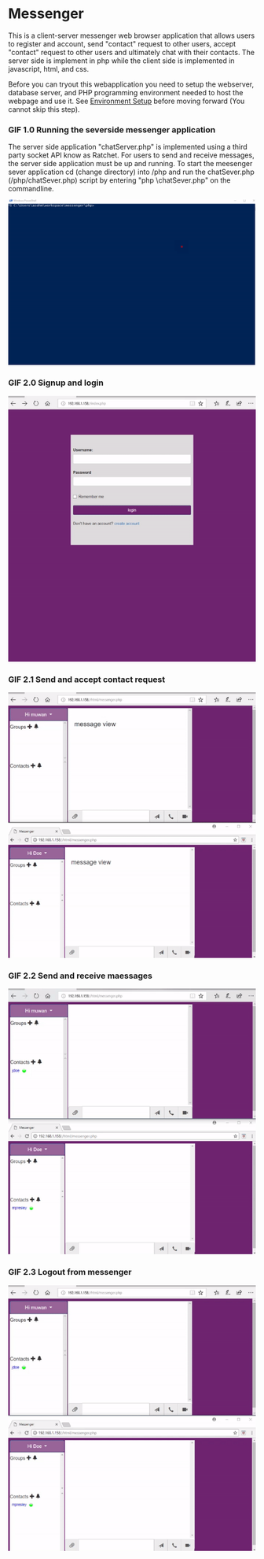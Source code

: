 # Messenger

This is a client-server messenger web browser application that allows users to register and account, send "contact" request to other users, accept "contact" request to other users and ultimately chat with their contacts. The server side is implement in php while the client side is implemented in javascript, html, and css. 

Before you can tryout this webapplication you need to setup the webserver, database server, and PHP programming environment needed to host the webpage and use it. See [Environment Setup](https://github.com/prestech/messenger/blob/master/docs/Environment%20Setup.md) before moving forward (You cannot skip this step). 

### GIF 1.0 Running the severside messenger application  
The server side application "chatServer.php" is implemented using a third party socket API know as Ratchet. For users to send and receive messages, the server side application must be up and running. 
To start the meesenger sever application cd (change directory) into /php and run the chatSever.php (/php/chatSever.php) script by entering "php \chatSever.php" on the commandline. 

![alt text](https://github.com/prestech/messenger/blob/master/docs/snapshot/server.gif "Description goes here")


### GIF 2.0 Signup and login 
![alt text](https://github.com/prestech/messenger/blob/master/docs/snapshot/login.gif "Description goes here")

### GIF 2.1 Send and accept contact request 
![alt text](https://github.com/prestech/messenger/blob/master/docs/snapshot/contact_request.gif "Description goes here")

### GIF 2.2 Send and receive maessages
![alt text](https://github.com/prestech/messenger/blob/master/docs/snapshot/messaging.gif "Description goes here")

### GIF 2.3 Logout from messenger
![alt text](https://github.com/prestech/messenger/blob/master/docs/snapshot/signout.gif "Description goes here")

 

